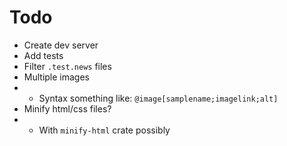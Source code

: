 # Todo

- Create dev server
- Add tests
- Filter `.test.news` files
- Multiple images
- - Syntax something like: `@image[samplename;imagelink;alt]`
- Minify html/css files?
- - With `minify-html` crate possibly
